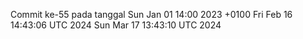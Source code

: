 Commit ke-55 pada tanggal Sun Jan 01 14:00 2023 +0100
Fri Feb 16 14:43:06 UTC 2024
Sun Mar 17 13:43:10 UTC 2024
